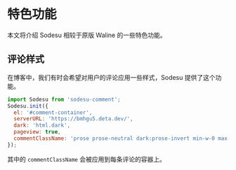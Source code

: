 # 特色功能

本文将介绍 Sodesu 相较于原版 Waline 的一些特色功能。

## 评论样式

在博客中，我们有时会希望对用户的评论应用一些样式，Sodesu 提供了这个功能。

```js
import Sodesu from 'sodesu-comment';
Sodesu.init({
  el: '#comment-container',
  serverURL: 'https://bmhgu5.deta.dev/',
  dark: 'html.dark',
  pageview: true,
  commentClassName: 'prose prose-neutral dark:prose-invert min-w-0 max-w-none',
});
```

其中的 `commentClassName` 会被应用到每条评论的容器上。
